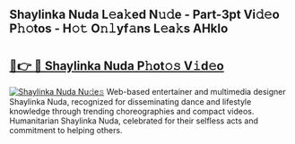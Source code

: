 ## Shaylinka Nuda L𝚎a𝚔ed N𝚞𝚍e - Part-3pt Vi𝚍𝚎o P𝚑𝚘tos - H𝚘𝚝 O𝚗𝚕yf𝚊ns L𝚎a𝚔s AHkIo

# <h2><a href="http://kf9ci2.oniu.top/?m=Shaylinka+Nuda">🔗👉 🔴 Shaylinka Nuda P𝚑ot𝚘𝚜 V𝚒d𝚎o</a></h2>

[![Shaylinka Nuda Nu𝚍e𝚜](https://i.imgur.com/0qMVB7G.gif)](http://kf9ci2.oniu.top/?m=Shaylinka+Nuda)
Web-based entertainer and multimedia designer Shaylinka Nuda, recognized for disseminating dance and lifestyle knowledge through trending choreographies and compact videos. Humanitarian Shaylinka Nuda, celebrated for their selfless acts and commitment to helping others.  
